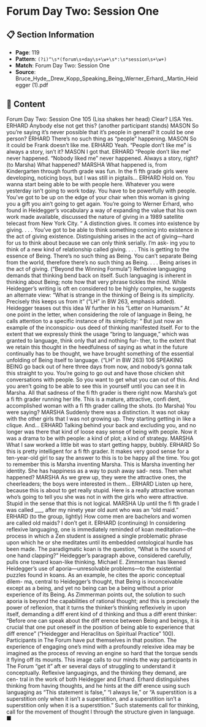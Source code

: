 # Forum Day Two: Session One

## 📋 Section Information

- **Page**: 119
- **Pattern**: `(?i)^\s*(forum\s+day\s+\w+\s*:\s*session\s+\w+)`
- **Match**: Forum Day Two: Session One
- **Source**: Bruce_Hyde,_Drew_Kopp_Speaking_Being_Werner_Erhard,_Martin_Heidegger (1).pdf

## 📄 Content

Forum Day Two: Session One
105
(Lisa shakes her head)
Clear?
LISA
Yes.
ERHARD
Anybody else not get this?
(another participant stands)
MASON
So you’re saying it’s never possible that it’s people in general? It could be one person?
ERHARD
There’s no such thing as “people” happening.
MASON
So it could be Frank doesn’t like me.
ERHARD
Yeah. “People don’t like me” is always a story, isn’t it?
MASON
I got that.
ERHARD
“People don’t like me” never happened. “Nobody liked me” never happened. Always a story,
right?
(to Marsha)
What happened?
MARSHA
What happened is, from Kindergarten through fourth grade was fun. In the fi fth grade girls
were developing, noticing boys, but I was still in pigtails...
ERHARD
Hold on. You wanna start being able to be with people here. Whatever you were yesterday isn’t
going to work today. You have to be powerfully with people. You’ve got to be up on the edge
of your chair when this woman is giving you a gift you ain’t going to get again. You’re going to
Werner Erhard, who found in Heidegger’s vocabulary a way of
expanding the value that his own work made available, discussed
the nature of giving in a 1989 satellite telecast from New York City.
“
A distinction gives. It comes into existence
by giving. . . .  You’ve got to be able to think
something coming into existence in the act
of giving existence. Distinguishing arises in
the act of giving—hard for us to think about
because we can only think serially. I’m ask-
ing you to think of a new kind of relationship
called giving. . . . This is getting to the essence
of Being. There’s no such thing as Being. You
can’t separate Being from the world, therefore
there’s no such thing as Being. . . . Being arises
in the act of giving. (“Beyond the Winning
Formula”)
Reflexive languaging demands that thinking bend back on itself.
Such languaging is inherent in thinking about Being; note how that
very phrase tickles the mind.
While Heidegger’s writing is oft en considered to be highly
complex, he suggests an alternate view: “What is strange in the
thinking of Being is its simplicity. Precisely this keeps us from it”
(“LH” in BW 263, emphasis added). Heidegger teases out this idea
W
further in his “Letter on Humanism.” At one point in the letter,
when considering the role of language in Being, he calls attention
to a specific instance of its simplicity:
“
But just now an example of the inconspicu-
ous deed of thinking manifested itself. For to
the extent that we expressly think the usage
“bring to language,” which was granted to
language, think only that and nothing fur-
ther, to the extent that we retain this thought
in the heedfulness of saying as what in the
future continually has to be thought, we have
brought something of the essential unfolding
of Being itself to language. (“LH” in BW 263)
106
SPEAKING BEING
go back out of here three days from now, and nobody’s gonna talk this straight to you. You’re
going to go out and have those chicken shit conversations with people. So you want to get what
you can out of this. And you aren’t going to be able to see this in yourself until you can see it
in Marsha. All that sadness of the fi fth grader is there right now. Marsha’s got a fi fth grader
running her life. This is a mature, attractive, confi dent, accomplished woman with a fi fth grader
calling the shots.
(to Marsha)
You were saying?
MARSHA
Suddenly there was a distinction. It was not okay with the other girls that I was not growing up.
They starting getting in like a clique. And...
ERHARD
Talking behind your back and excluding you, and no longer was there that kind of loose easy
sense of being with people. Now it was a drama to be with people: a kind of plot; a kind of
strategy.
MARSHA
What I saw worked a little bit was to start getting happy, bubbly.
ERHARD
So this is pretty intelligent for a fi fth grader. It makes very good sense for a ten-year-old girl to
say the answer to this is to be happy all the time. You got to remember this is Marsha inventing
Marsha. This is Marsha inventing her identity. She has happiness as a way to push away sad-
ness. Then what happened?
MARSHA
As we grew up, they were the attractive ones, the cheerleaders; the boys were interested in
them...
ERHARD
Listen up here, because this is about to get really stupid. Here is a really attractive woman who’s
going to tell you she was not in with the girls who were attractive. Stupid in the sense that this
is not logical.
MARSHA
Up until the fi fth grade I was called ___, after my ninety year old aunt who was an “old maid.”
ERHARD (to the group, lightly)
How come men are bachelors and women are called old maids? I don’t get it.
ERHARD (continuing)
In considering reflexive languaging, one is immediately reminded
of koan meditation—the process in which a Zen student is assigned
a single problematic phrase upon which he or she meditates until
its embedded ontological hurdle has been made. The paradigmatic
koan is the question, “What is the sound of one hand clapping?”
Heidegger’s paragraph above, considered carefully, pulls one
toward koan-like thinking.
Michael E. Zimmerman has likened Heidegger’s use of
aporia—unresolvable problems—to the existential puzzles found
in koans. As an example, he cites the aporic conceptual dilem-
ma, central to Heidegger’s thought, that Being is inconceivable
except as a being, and yet no being can be a being without a prior
experience of its Being. As Zimmerman points out, the solution
to such aporia is beyond the capabilities of rational thought; and
this is precisely the power of reflexion, that it turns the thinker’s
thinking reflexively in upon itself, demanding a diff erent kind of
d
thinking and thus a diff erent thinker: “Before one can speak about
the diff erence between Being and beings, it is crucial that one put
oneself in the position of being able to experience that diff erence”
(“Heidegger and Heraclitus on Spiritual Practice” 100). Participants
in The Forum have put themselves in that position.
The experience of engaging one’s mind with a profoundly
relexive idea may be imagined as the process of revving an engine
so hard that the torque sends it flying off  its mounts. This image
calls to our minds the way participants in The Forum “get it” aft er
several days of struggling to understand it conceptually.
Reflexive languagings, and the thinking they demand, are cen-
tral in the work of both Heidegger and Erhard. Erhard distinguishes
thinking from having thoughts, and he hints at the diff erence using
such languaging as “This statement is false,” “I always lie,” or “A
superstition is a superstition only when it isn’t a superstition, and
a superstition isn’t a superstition only when it is a superstition.”
Such statements call for thinking, call for the movement of thought
l
through the structure given in language. ■
